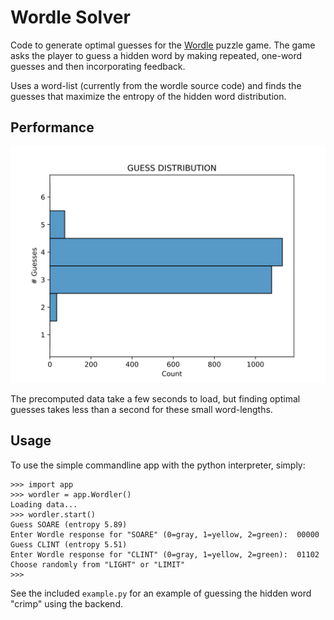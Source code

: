 # Wordle Solver

Code to generate optimal guesses for the [Wordle](https://www.powerlanguage.co.uk/wordle/) puzzle game.
The game asks the player to guess a hidden word by making repeated, one-word guesses and then incorporating feedback.

Uses a word-list (currently from the wordle source code) and finds the guesses that maximize the entropy of the hidden word distribution.

## Performance
![Guess distribution](./test/guess_distribution.svg)

The precomputed data take a few seconds to load, but finding optimal guesses takes less than a second for these small word-lengths.

## Usage
To use the simple commandline app with the python interpreter, simply:

```
>>> import app
>>> wordler = app.Wordler()
Loading data...
>>> wordler.start()
Guess SOARE (entropy 5.89)
Enter Wordle response for "SOARE" (0=gray, 1=yellow, 2=green):	00000
Guess CLINT (entropy 5.51)
Enter Wordle response for "CLINT" (0=gray, 1=yellow, 2=green):	01102
Choose randomly from "LIGHT" or "LIMIT"
>>>
```

See the included `example.py` for an example of guessing the hidden word "crimp" using the backend.
